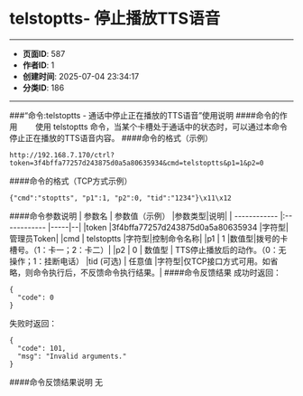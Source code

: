# telstoptts- 停止播放TTS语音

---
- **页面ID**: 587
- **作者ID**: 1
- **创建时间**: 2025-07-04 23:34:17
- **分类ID**: 186
---

###“命令:telstoptts - 通话中停止正在播放的TTS语音”使用说明
####命令的作用
　　使用 telstoptts 命令，当某个卡槽处于通话中的状态时，可以通过本命令停止正在播放的TTS语音内容。
####命令的格式（示例）
```
http://192.168.7.170/ctrl?token=3f4bffa77257d243875d0a5a80635934&cmd=telstoptts&p1=1&p2=0
```
####命令的格式（TCP方式示例）
```
{"cmd":"stoptts", "p1":1, "p2":0, "tid":"1234"}\x11\x12
```
####命令参数说明
 | 参数名  | 参数值（示例）  |参数类型|说明|
| ------------ |:------------ |-----|--|
|token |3f4bffa77257d243875d0a5a80635934 |字符型|管理员Token|
|cmd  | telstoptts |字符型|控制命令名称|
|p1 | 1 |数值型|拨号的卡槽号。（1：卡一；2：卡二）|
|p2 | 0 | 数值型 | TTS停止播放后的动作。（0：无操作；1：挂断电话）
|tid (可选)  | 任意值 |字符型|仅TCP接口方式可用。如省略，则命令执行后，不反馈命令执行结果。|
####命令反馈结果
成功时返回：
```
{
  "code": 0
}
```

失败时返回：
```
{
  "code": 101,
  "msg": "Invalid arguments."
}
```

####命令反馈结果说明
无



